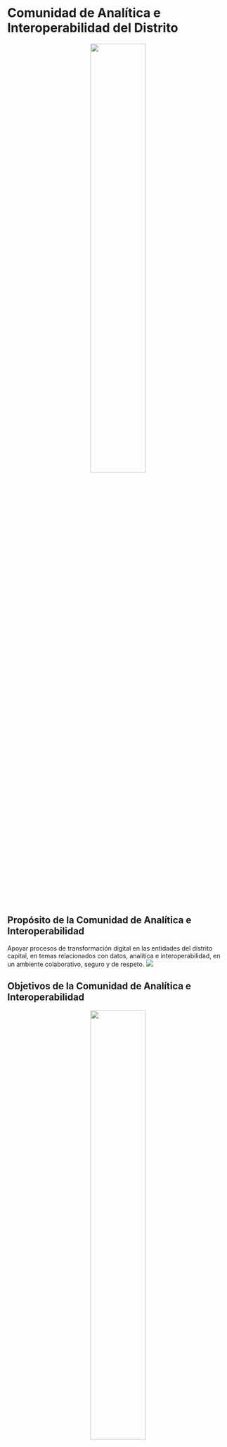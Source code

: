 # Comunidad de Analítica e Interoperabilidad del Distrito
<p align="center">
    <img src='imagenes/logo-bogota.jpg' style="width:50%;text-align:center;" />
</p>

## Propósito de la Comunidad de Analítica e Interoperabilidad
Apoyar procesos de transformación digital en las entidades del distrito capital, en temas relacionados con datos, analítica e interoperabilidad, en un ambiente colaborativo, seguro y de respeto.
<img src='imagenes/proposito-comunidad.png' />

## Objetivos de la Comunidad de Analítica e Interoperabilidad
<p align="center">
    <img src='imagenes/objetivo-comunidad-1.png' style="width:50%;text-align:center;" />
    <img src='imagenes/objetivo-comunidad-2.png' style="width:50%;text-align:center;" />
</p>

## Propuesta de valor de la Comunidad de Analítica e Interoperabilidad del Distrito
La comunidad será un espacio colaborativo, dinámico y seguro para:
Co-crear soluciones a necesidades comunes de las entidades del distrito.

La comunidad será un espacio colaborativo, dinámico y seguro para:

Generar redes de conocimiento, compartir experiencias y adquirir las capacidades necesarias por parte de los colaboradores de las entidades del distrito, para el desarrollo de proyectos de interoperabilidad que ayuden a mejorar los servicios que ofrecen y llegar a tener una visión integral de los servicios públicos y privados, de las interacciones entre las entidades, y entre estas y la ciudadanía.
<img src='imagenes/valor-1.png' />
<img src='imagenes/valor-2.png' />

## Audiencia de la Comunidad de Analítica e Interoperabilidad
En general, corresponden a las Entidades distritales: Servidores públicos y colaboradores de diferentes sectores del distrito y de áreas interdisciplinarias tales como planeación, comunicación, información, datos, investigación, funcionales, tecnología, interesados o relacionados con actividades de intercambio de información con otras entidades.
## Herramientas y proceso para vincularse a la Comunidad de Analítica e Interoperabilidad del Distrito 
Se crea un espacio en Slack para la comunidad:
https://join.slack.com/t/comunidaddeanaltica/shared_invite/zt-184wrvjno-reoqs~pCw0HTn5BLaPmM5Q.

Se conecta con un repositorio en GitHub para gestionar la documentación que se genere en la comunidad

## Lineamientos* de la Comunidad de Analítica del Distrito (Código de Conducta)
-
Table
Estamos comprometidos con el cumplimiento de nuestros lineamientos y alentamos a la comunidad a que comunique cualquier falta o situación que vaya en contra de este código de conducta.
<img src='imagenes/lineamientos-1.png' />
<img src='imagenes/lineamientos-2.png' />

## Metas de la Comunidad de Analítica e Interoperabilidad 
Las siguientes corresponden a las metas de la Estrategia de Uso y Apropiación de la Comunidad de Interoperabilidad para la vigencia 2022:

[Únete a la comunidad aquí](https://join.slack.com/t/comunidaddeanaltica/shared_invite/zt-184wrvjno-reoqs~pCw0HTn5BLaPmM5Q)